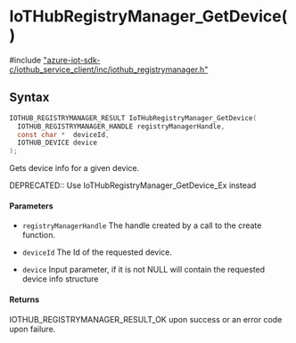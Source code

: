 # IoTHubRegistryManager_GetDevice()

\#include ["azure-iot-sdk-c/iothub_service_client/inc/iothub_registrymanager.h"](../iot-c-ref-iothub-registrymanager-h.md)  

## Syntax

```C
IOTHUB_REGISTRYMANAGER_RESULT IoTHubRegistryManager_GetDevice(
  IOTHUB_REGISTRYMANAGER_HANDLE	registryManagerHandle,
  const char *	deviceId,
  IOTHUB_DEVICE	device
);

```

Gets device info for a given device.

DEPRECATED:: Use IoTHubRegistryManager_GetDevice_Ex instead 
#### Parameters
* `registryManagerHandle` The handle created by a call to the create function. 

* `deviceId` The Id of the requested device. 

* `device` Input parameter, if it is not NULL will contain the requested device info structure

#### Returns
IOTHUB_REGISTRYMANAGER_RESULT_OK upon success or an error code upon failure.

